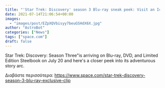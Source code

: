 ```yaml
---
title: "'Star Trek: Discovery' season 3 Blu-ray sneak peek: Visit an Icelandic glacier in this exclusive clip"
date: 2021-07-14T21:06:54+00:00
images:
  - "images/post/EZpXQVbisyy7beuGSHdX6X.jpg"
author: "AstroBot"
categories: ["News"]
tags: ["space.com"]
draft: false
---
```


Star Trek: Discovery: Season Three"is arriving on Blu-ray, DVD, and Limited Edition Steelbook on July 20 and here's a closer peek into its adventurous story arc. 

Διαβάστε περισσότερα: https://www.space.com/star-trek-discovery-season-3-blu-ray-exclusive-clip
